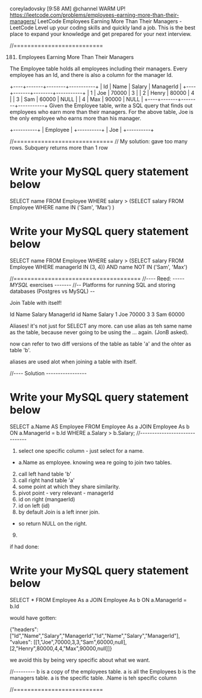 coreyladovsky [9:58 AM]
@channel WARM UP! https://leetcode.com/problems/employees-earning-more-than-their-managers/
LeetCode
Employees Earning More Than Their Managers - LeetCode
Level up your coding skills and quickly land a job. This is the best place to expand your knowledge and get prepared for your next interview.

//==========================

181. Employees Earning More Than Their Managers

The Employee table holds all employees including their managers. Every employee has an Id, and there is also a column for the manager Id.

+----+-------+--------+-----------+
| Id | Name  | Salary | ManagerId |
+----+-------+--------+-----------+
| 1  | Joe   | 70000  | 3         |
| 2  | Henry | 80000  | 4         |
| 3  | Sam   | 60000  | NULL      |
| 4  | Max   | 90000  | NULL      |
+----+-------+--------+-----------+
Given the Employee table, write a SQL query that finds out employees who earn more than their managers. For the above table, Joe is the only employee who earns more than his manager.

+----------+
| Employee |
+----------+
| Joe      |
+----------+

//=============================
// My solution: gave too many rows.
Subquery returns more than 1 row


# Write your MySQL query statement below
SELECT name
FROM Employee
WHERE salary > (SELECT salary FROM Employee WHERE name IN ('Sam', 'Max') )


# Write your MySQL query statement below
SELECT name
FROM Employee
WHERE salary > (SELECT salary FROM Employee WHERE managerId IN (3, 4)) AND name NOT IN ('Sam', 'Max')

//=====================================
//---- Reed: ----- *MYSQL* exercises -------
//-- Platforms for running SQL and storing databases (Postgres vs MySQL) --


Join Table with itself!

Id    Name    Salary    ManagerId     id    Name    Salary
1      Joe    70000     3             3     Sam     60000

Aliases! it's not just for SELECT any more.
can use alias as teh same name as the table, because never going to be using the ... again. (JonB asked).

now can refer to two diff versions of the table as table 'a' and the ohter as table 'b'.

aliases are used alot when joining a table with itself.

//---- Solution -----------------
# Write your MySQL query statement below
SELECT a.Name AS Employee
FROM Employee As a
JOIN Employee As b
ON a.ManagerId = b.Id
WHERE a.Salary > b.Salary;
//------------------------------

1. select one specific column - just select for a name.
- a.Name as employee. knowing wea re going to join two tables.
2. call left hand table 'b'
3. call right hand table 'a'
4. some point at which they share similarity.
5. pivot point - very relevant - managerId
6. id on right (mangaerId)
7. id on left (id)
8. by default Join is a left inner join.
- so return NULL on the right.
9.

if had done:

# Write your MySQL query statement below
SELECT *
FROM Employee As a
JOIN Employee As b
ON a.ManagerId = b.Id

would have gotten:

{"headers":
["Id","Name","Salary","ManagerId","Id","Name","Salary","ManagerId"],
"values":
[[1,"Joe",70000,3,3,"Sam",60000,null],
[2,"Henry",80000,4,4,"Max",90000,null]]}

we avoid this by being very specific about what we want.

//---------
b is a copy of the employees table.
a is all the Employees
b is the managers table.
a is the specific table.
.Name is teh specific column

//==========================

